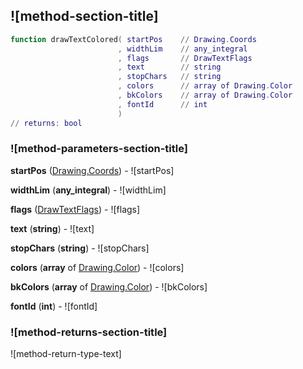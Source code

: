 ## ![method-section-title]


```lua
function drawTextColored( startPos    // Drawing.Coords
                        , widthLim    // any_integral
                        , flags       // DrawTextFlags
                        , text        // string
                        , stopChars   // string
                        , colors      // array of Drawing.Color
                        , bkColors    // array of Drawing.Color
                        , fontId      // int
                        )
// returns: bool
```


### ![method-parameters-section-title]

**startPos** ([Drawing.Coords](../../Drawing/Coords.md)) - ![startPos]

**widthLim** (**any_integral**) - ![widthLim]

**flags** ([DrawTextFlags](../../DrawTextFlags.md)) - ![flags]

**text** (**string**) - ![text]

**stopChars** (**string**) - ![stopChars]

**colors** (**array** of [Drawing.Color](../../Drawing/Color.md)) - ![colors]

**bkColors** (**array** of [Drawing.Color](../../Drawing/Color.md)) - ![bkColors]

**fontId** (**int**) - ![fontId]

### ![method-returns-section-title]

![method-return-type-text]

